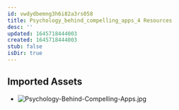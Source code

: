 ```yaml
---
id: vwdydbemng3h6i82a3rs058
title: Psychology_behind_compelling_apps_4 Resources
desc: ''
updated: 1645718444003
created: 1645718444003
stub: false
isDir: true
---
```

## Imported Assets
- ![Psychology-Behind-Compelling-Apps.jpg](/assets/psychology-behind-compelling-apps-fpegs8o5go1y.jpg)
